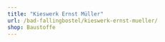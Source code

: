 ```yaml
---
title: "Kieswerk Ernst Müller"
url: /bad-fallingbostel/kieswerk-ernst-mueller/
shop: Baustoffe
---
```

